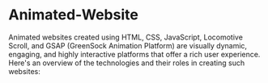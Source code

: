 # Animated-Website
Animated websites created using HTML, CSS, JavaScript, Locomotive Scroll, and GSAP (GreenSock Animation Platform) are visually dynamic, engaging, and highly interactive platforms that offer a rich user experience. Here's an overview of the technologies and their roles in creating such websites:
